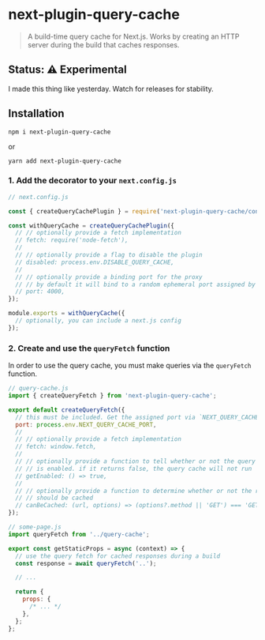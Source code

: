 # next-plugin-query-cache

> A build-time query cache for Next.js. Works by creating an HTTP server during the build that caches responses.

## Status: ⚠️ Experimental

I made this thing like yesterday. Watch for releases for stability.

## Installation

```
npm i next-plugin-query-cache
```

or

```
yarn add next-plugin-query-cache
```

### 1. Add the decorator to your `next.config.js`

```js
// next.config.js

const { createQueryCachePlugin } = require('next-plugin-query-cache/config');

const withQueryCache = createQueryCachePlugin({
  // // optionally provide a fetch implementation
  // fetch: require('node-fetch'),
  //
  // // optionally provide a flag to disable the plugin
  // disabled: process.env.DISABLE_QUERY_CACHE,
  //
  // // optionally provide a binding port for the proxy
  // // by default it will bind to a random ephemeral port assigned by the OS
  // port: 4000,
});

module.exports = withQueryCache({
  // optionally, you can include a next.js config
});
```

### 2. Create and use the `queryFetch` function

In order to use the query cache, you must make queries via the `queryFetch` function.

```js
// query-cache.js
import { createQueryFetch } from 'next-plugin-query-cache';

export default createQueryFetch({
  // this must be included. Get the assigned port via `NEXT_QUERY_CACHE_PORT`
  port: process.env.NEXT_QUERY_CACHE_PORT,
  //
  // // optionally provide a fetch implementation
  // fetch: window.fetch,
  //
  // // optionally provide a function to tell whether or not the query cache
  // // is enabled. if it returns false, the query cache will not run
  // getEnabled: () => true,
  //
  // // optionally provide a function to determine whether or not the request
  // // should be cached
  // canBeCached: (url, options) => (options?.method || 'GET') === 'GET',
});
```

```js
// some-page.js
import queryFetch from '../query-cache';

export const getStaticProps = async (context) => {
  // use the query fetch for cached responses during a build
  const response = await queryFetch('..');

  // ...

  return {
    props: {
      /* ... */
    },
  };
};
```
